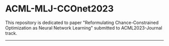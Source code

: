# ACML-MLJ-CCOnet2023

This repository is dedicated to paper "Reformulating Chance-Constrained Optimization as Neural Network Learning" submitted to ACML2023-Journal track.

------

